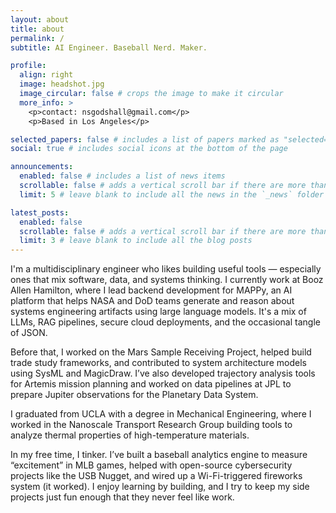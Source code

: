 ```yaml
---
layout: about
title: about
permalink: /
subtitle: AI Engineer. Baseball Nerd. Maker.

profile:
  align: right
  image: headshot.jpg
  image_circular: false # crops the image to make it circular
  more_info: >
    <p>contact: nsgodshall@gmail.com</p>
    <p>Based in Los Angeles</p>

selected_papers: false # includes a list of papers marked as "selected={true}"
social: true # includes social icons at the bottom of the page

announcements:
  enabled: false # includes a list of news items
  scrollable: false # adds a vertical scroll bar if there are more than 3 news items
  limit: 5 # leave blank to include all the news in the `_news` folder

latest_posts:
  enabled: false
  scrollable: false # adds a vertical scroll bar if there are more than 3 new posts items
  limit: 3 # leave blank to include all the blog posts
---
```


I'm a multidisciplinary engineer who likes building useful tools — especially ones that mix software, data, and systems thinking. I currently work at Booz Allen Hamilton, where I lead backend development for MAPPy, an AI platform that helps NASA and DoD teams generate and reason about systems engineering artifacts using large language models. It's a mix of LLMs, RAG pipelines, secure cloud deployments, and the occasional tangle of JSON.

Before that, I worked on the Mars Sample Receiving Project, helped build trade study frameworks, and contributed to system architecture models using SysML and MagicDraw. I’ve also developed trajectory analysis tools for Artemis mission planning and worked on data pipelines at JPL to prepare Jupiter observations for the Planetary Data System.

I graduated from UCLA with a degree in Mechanical Engineering, where I worked in the Nanoscale Transport Research Group building tools to analyze thermal properties of high-temperature materials.

In my free time, I tinker. I’ve built a baseball analytics engine to measure “excitement” in MLB games, helped with open-source cybersecurity projects like the USB Nugget, and wired up a Wi-Fi-triggered fireworks system (it worked). I enjoy learning by building, and I try to keep my side projects just fun enough that they never feel like work.
